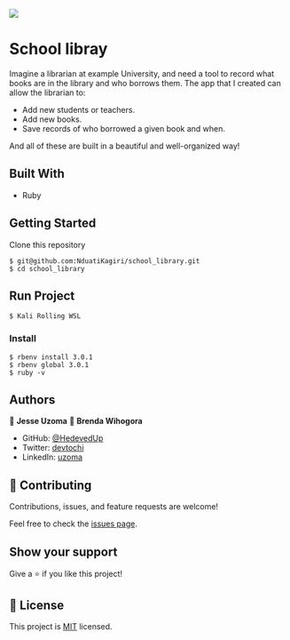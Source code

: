 ![](https://img.shields.io/badge/Microverse-blueviolet)

# School libray 

Imagine a librarian at example University, and need a tool to record what books are in the library and who borrows them. The app that I created can allow the librarian to:

- Add new students or teachers.
- Add new books.
- Save records of who borrowed a given book and when.

And all of these are built in a beautiful and well-organized way!

## Built With

- Ruby

## Getting Started
Clone this repository 

    $ git@github.com:NduatiKagiri/school_library.git
    $ cd school_library

## Run Project
    $ Kali Rolling WSL

### Install
    $ rbenv install 3.0.1
    $ rbenv global 3.0.1
    $ ruby -v

## Authors

👤 **Jesse Uzoma**
👤 **Brenda Wihogora**

- GitHub: [@HedevedUp](https://github.com/HeDevedUp/ruby_classes/)
- Twitter: [devtochi](https://twitter.com/devtochi)
- LinkedIn: [uzoma ](https://linkedin.com/in/jeuzoma/)

## 🤝 Contributing

Contributions, issues, and feature requests are welcome!

Feel free to check the [issues page](../../issues/).

## Show your support

Give a ⭐️ if you like this project!

## 📝 License

This project is [MIT](./MIT.md) licensed.